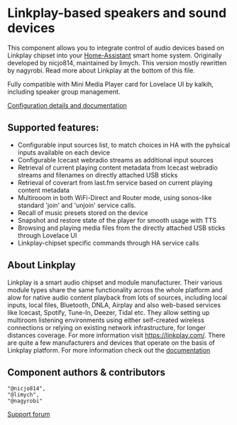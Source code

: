 # Linkplay-based speakers and sound devices

This component allows you to integrate control of audio devices based on Linkplay chipset into your [Home-Assistant](http://www.home-assistant.io) smart home system. Originally developed by nicjo814, maintained by limych. This version mostly rewritten by nagyrobi. Read more about Linkplay at the bottom of this file.

Fully compatible with Mini Media Player card for Lovelace UI by kalkih, including speaker group management.

[Configuration details and documentation](https://github.com/nagyrobi/home-assistant-custom-components-linkplay#installation)


## Supported features:
- Configurable input sources list, to match choices in HA with the pyhsical inputs available on each device
- Configurable Icecast webradio streams as additional input sources
- Retrieval of current playing content metadata from Icecast webradio streams and filenames on directly attached USB sticks
- Retrieval of coverart from last.fm service based on current playing content metadata
- Multirooom in both WiFi-Direct and Router mode, using sonos-like standard 'join' and 'unjoin' service calls.
- Recall of music presets stored on the device
- Snapshot and restore state of the player for smooth usage with TTS
- Browsing and playing media files from the directly attached USB sticks through Lovelace UI
- Linkplay-chipset specific commands through HA service calls

## About Linkplay

Linkplay is a smart audio chipset and module manufacturer. Their various module types share the same functionality across the whole platform and alow for native audio content playback from lots of sources, including local inputs, local files, Bluetooth, DNLA, Airplay and also web-based services like Icecast, Spotify, Tune-In, Deezer, Tidal etc. They allow setting up multiroom listening environments using either self-created wireless connections or relying on existing network infrastructure, for longer distances coverage. For more information visit https://linkplay.com/.
There are quite a few manufacturers and devices that operate on the basis of Linkplay platform. For more information check out the [documentation](https://github.com/nagyrobi/home-assistant-custom-components-linkplay#about-linkplay)

## Component authors & contributors
    "@nicjo814",
    "@limych",
    "@nagyrobi"

[Support forum](https://community.home-assistant.io/t/linkplay-integration/33878/133)
